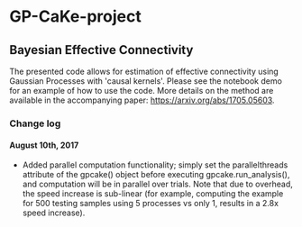 # GP-CaKe-project
## Bayesian Effective Connectivity

The presented code allows for estimation of effective connectivity using Gaussian Processes with 'causal kernels'. Please see the notebook demo for an example of how to use the code. More details on the method are available in the accompanying paper: https://arxiv.org/abs/1705.05603.

### Change log

#### August 10th, 2017

- Added parallel computation functionality; simply set the parallelthreads attribute of the gpcake() object before executing gpcake.run_analysis(), and computation will be in parallel over trials. Note that due to overhead, the speed increase is sub-linear (for example, computing the example for 500 testing samples using 5 processes vs only 1, results in a 2.8x speed increase).
